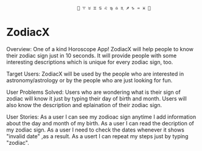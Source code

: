 


                              🌠 ♈️ ♉️ ♊️ ♋️ ♌️ ♍️ ♎️ ♏️ ♐️ ♑️ ♒️ ♓️ 🌠



# ZodiacX
Overview:
One of a kind Horoscope App! ZodiacX will help people to know their zodiac sign just in 10 seconds. It will provide people with some interesting descriptions which is unique for every zodiac sign, too.


Target Users:
ZodiacX will be used by the people who are interested in astronomy/astrology or by the people who are just looking for fun.


User Problems Solved:
Users who are wondering what is their sign of zodiac will know it just by typing their day of birth and month.
Users will also know the description and eplaination of their zodiac sign.

User Stories:
As a user I can see my zodioac sign anytime I add information about the day and month of my birth.
As a user I can read the decription of my zodiac sign.
As a user I need to check the dates whenever it shows "invalid date" ,as a result.
As a usert I can repeat my steps just by typing "zodiac".
